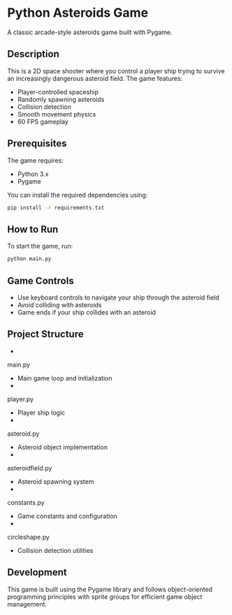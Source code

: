 # Python Asteroids Game

A classic arcade-style asteroids game built with Pygame.

## Description

This is a 2D space shooter where you control a player ship trying to survive an increasingly dangerous asteroid field. The game features:

- Player-controlled spaceship
- Randomly spawning asteroids
- Collision detection
- Smooth movement physics
- 60 FPS gameplay

## Prerequisites

The game requires:
- Python 3.x
- Pygame

You can install the required dependencies using:
```sh
pip install -r requirements.txt
```

## How to Run

To start the game, run:
```sh
python main.py
```

## Game Controls
- Use keyboard controls to navigate your ship through the asteroid field
- Avoid colliding with asteroids
- Game ends if your ship collides with an asteroid

## Project Structure
- 

main.py

 - Main game loop and initialization
- 

player.py

 - Player ship logic
- 

asteroid.py

 - Asteroid object implementation
- 

asteroidfield.py

 - Asteroid spawning system
- 

constants.py

 - Game constants and configuration
- 

circleshape.py

 - Collision detection utilities

## Development
This game is built using the Pygame library and follows object-oriented programming principles with sprite groups for efficient game object management.